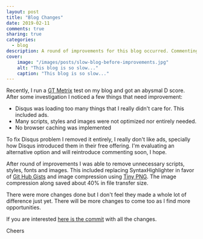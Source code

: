```yaml
---
layout: post
title: "Blog Changes"
date: 2019-02-11
comments: true
sharing: true
categories: 
  - blog
description: A round of improvements for this blog occurred. Commenting have been temporarily disabled due to Disqus new policies and SyntaxHighlighter was also replaced with gist for better code snippets and a faster page load.
cover:
    image: "/images/posts/slow-blog-before-improvements.jpg"
    alt: "This blog is so slow..."
    caption: "This blog is so slow..."
---
```


Recently, I run a [GT Metrix](https://gtmetrix.com/) test on my blog and got an abysmal D score. After some investigation I noticed a few things that need improvement:

* Disqus was loading too many things that I really didn't care for. This included ads.
* Many scripts, styles and images were not optimized nor entirely needed.
* No browser caching was implemented

To fix Disqus problem I removed it entirely, I really don't like ads, specially how Disqus introduced them in their free offering. I'm evaluating an alternative option and will reintroduce commenting soon, I hope.

After round of improvements I was able to remove unnecessary scripts, styles, fonts and images. This included replacing SyntaxHighlighter in favor of [Git Hub Gists](https://gist.github.com/jlucaspains) and image compression using [Tiny PNG](https://tinypng.com/). The image compression along saved about 40% in file transfer size.

There were more changes done but I don't feel they made a whole lot of difference just yet. There will be more changes to come too as I find more opportunities.

If you are interested [here is the commit](https://github.com/jlucaspains/blog/commit/9e932115820bd6949571e16bd71e169843266263) with all the changes.

Cheers